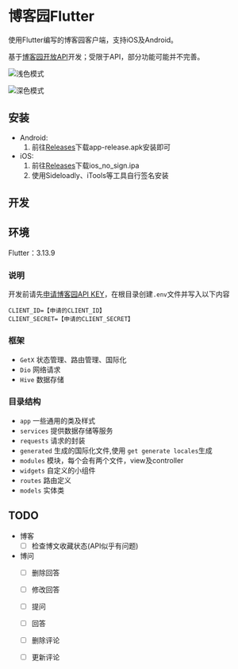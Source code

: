 # 博客园Flutter

使用Flutter编写的博客园客户端，支持iOS及Android。

基于[博客园开放API](https://api.cnblogs.com/help)开发；受限于API，部分功能可能并不完善。

![浅色模式](/screenshot/screenshot_light.jpg)

![深色模式](/screenshot/screenshot_dark.jpg)

## 安装

- Android:
    1. 前往[Releases](https://github.com/xiaoyaocz/flutter_cnblogs/releases/latest)下载app-release.apk安装即可
- iOS:
    1. 前往[Releases](https://github.com/xiaoyaocz/flutter_cnblogs/releases/latest)下载ios_no_sign.ipa
    2. 使用Sideloadly、iTools等工具自行签名安装

## 开发

## 环境

Flutter：3.13.9

### 说明

开发前请先[申请博客园API KEY](https://oauth.cnblogs.com/)，在根目录创建`.env`文件并写入以下内容

```
CLIENT_ID=【申请的CLIENT_ID】
CLIENT_SECRET=【申请的CLIENT_SECRET】
```

### 框架

- `GetX` 状态管理、路由管理、国际化
- `Dio` 网络请求
- `Hive` 数据存储

### 目录结构

- `app` 一些通用的类及样式
- `services` 提供数据存储等服务
- `requests` 请求的封装
- `generated` 生成的国际化文件,使用 `get generate locales`生成
- `modules` 模块，每个会有两个文件，view及controller
- `widgets` 自定义的小组件
- `routes` 路由定义
- `models` 实体类

## TODO

- 博客
    - [ ] 检查博文收藏状态(API似乎有问题)
- 博问
    - [ ] 删除回答
    - [ ] 修改回答
    - [ ] 提问
    - [ ] 回答
    - [ ] 删除评论
    - [ ] 更新评论

